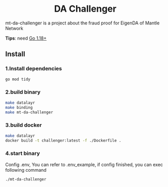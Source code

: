 <!--
parent:
  order: false
-->

<div align="center">
  <h1> DA Challenger </h1>
</div>

mt-da-challenger is a project about the fraud proof for EigenDA of Mantle Network

**Tips**: need [Go 1.18+](https://golang.org/dl/)

## Install

### 1.Install dependencies
```bash
go mod tidy
```

### 2.build binary
```bash
make datalayr
make binding
make mt-da-challenger
```

### 3.build docker
```bash
make datalayr
docker build -t challenger:latest -f ./Dockerfile .
```

### 4.start binary

Config .env, You can refer to .env_example, if config finished, you can exec following command

```bash
./mt-da-challenger
```

